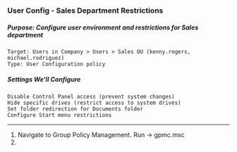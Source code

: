 ### User Config - Sales Department Restrictions
##### Purpose: Configure user environment and restrictions for Sales department
```
Target: Users in Company > Users > Sales OU (kenny.rogers, michael.rodriguez)
Type: User Configuration policy
```
##### Settings We'll Configure
```
Disable Control Panel access (prevent system changes)
Hide specific drives (restrict access to system drives)
Set folder redirection for Documents folder
Configure Start menu restrictions
```
---

1. Navigate to Group Policy Management. Run → gpmc.msc
2. 
